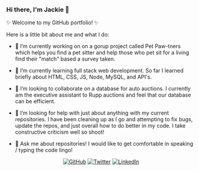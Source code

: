 ### Hi there, I'm Jackie 👋

✨ Welcome to my GitHub portfolio! ✨

Here is a little bit about me and what I do:

- 🔭 I’m currently working on on a gorup project called Pet Paw-tners which helps you find a pet sitter and help those who pet sit for a living find their "match" based a survey taken. 

- 🌱 I’m currently learning full stack web development. So far I learned briefly about HTML, CSS, JS, Node, MySQL, and API's. 

- 👯 I’m looking to collaborate on a database for auto auctions. I currently am the executive assistant to Rupp auctions and feel that our database can be efficient.

- 🤔 I’m looking for help with just about anything with my current repositories. I have been cleaning up as I go and attempting to fix bugs, update the repos, and just overall how to do better in my code. I take constructive criticism well so shoot! 

- 💬 Ask me about repositories! I would like to get comfortable in speaking / typing the code lingo! 

<p align="center">
	<a href="https://github.com/jcqlng"><img src="https://img.shields.io/github/followers/terrytangyuan.svg?label=GitHub&style=social" alt="GitHub"></a>
	<a href="https://twitter.com/jcqlngeiger"><img src="https://img.shields.io/twitter/follow/TerryTangYuan?label=Twitter&style=social" alt="Twitter"></a>
  <a href="https://www.linkedin.com/in/jacqueline-geiger-9180ab117/"><img src="https://img.shields.io/badge/LinkedIn--_.svg?style=social&logo=linkedin" alt="LinkedIn"></a>
  </p>
